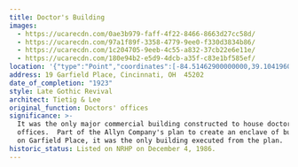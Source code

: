 ```yaml
---
title: Doctor's Building
images:
  - https://ucarecdn.com/0ae3b979-faff-4f22-8466-8663d27cc58d/
  - https://ucarecdn.com/97a1f89f-3358-4779-9ee0-f330d3834b86/
  - https://ucarecdn.com/1c204705-9eeb-4c55-a832-37cb22e6e11e/
  - https://ucarecdn.com/180e94b2-e5d9-4dcb-a35f-c83e1bf585ef/
location: '{"type":"Point","coordinates":[-84.51462900000000,39.10419600000000]}'
address: 19 Garfield Place, Cincinnati, OH  45202
date_of_completion: "1923"
style: Late Gothic Revival
architect: Tietig & Lee
original_function: Doctors' offices
significance: >-
  It was the only major commercial building constructed to house doctors'
  offices.  Part of the Allyn Company's plan to create an enclave of buildings
  on Garfield Place, it was the only building executed from the plan.
historic_status: Listed on NRHP on December 4, 1986.
---
```

